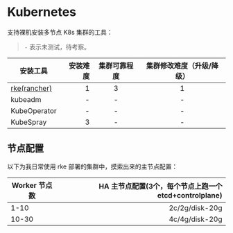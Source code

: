 # Kubernetes

支持裸机安装多节点 K8s 集群的工具：

> `-` 表示未测试，待考察。

| 安装工具     | 安装难度 |  集群可靠程度  |  集群修改难度（升级/降级）
| --------     | -----:   | :----:  | :----:  |
| [rke(rancher)](https://docs.rancher.cn/rke/) |    1     |   3     |    1    |
| kubeadm      |    -     |   -     |    -    |
| KubeOperator |    -     |   -     |    -    |
| KubeSpray    |    3     |   -     |    -    |


## 节点配置

以下为我日常使用 rke 部署的集群中，摸索出来的主节点配置：

| Worker 节点数   | HA 主节点配置(3个，每个节点上跑一个 etcd+controlplane) |
| --------       | -----:        |
|   1-10         |    2c/2g/disk-20g      |  
|   10-30        |    4c/4g/disk-20g      |
